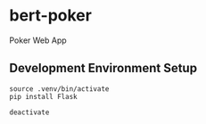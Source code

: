 # bert-poker
Poker Web App

## Development Environment Setup
```
source .venv/bin/activate
pip install Flask

deactivate
```

